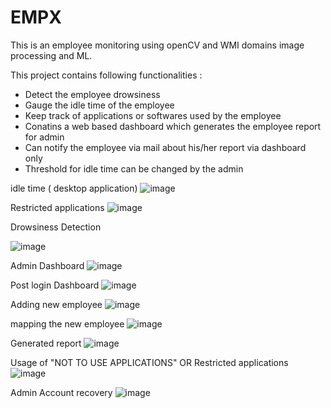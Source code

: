 # EMPX

This is an employee monitoring using openCV and WMI
domains image processing and ML.

This project contains following functionalities :

* Detect the employee drowsiness
* Gauge the idle time of the employee
* Keep track of applications or softwares used by the employee
* Conatins a web based dashboard which generates the employee report for admin
* Can notify the employee via mail about his/her report via dashboard only
* Threshold for idle time can be changed by the admin

idle time ( desktop application)
![image](https://user-images.githubusercontent.com/66254994/132083401-4f39db0b-1ec0-462e-8571-f247f46ba3d8.png)

Restricted applications
![image](https://user-images.githubusercontent.com/66254994/132083424-2553a573-8678-4929-844d-ed6c47aaa689.png)

Drowsiness Detection

![image](https://user-images.githubusercontent.com/66254994/132083457-bc811a40-d0eb-443c-af55-447674aeb4f5.png)

Admin Dashboard 
![image](https://user-images.githubusercontent.com/66254994/132083209-2e63b9f3-c2fd-4c81-9ed5-991a6d35d4b2.png)

Post login Dashboard
![image](https://user-images.githubusercontent.com/66254994/132083231-8fec3c48-2f7f-49e3-8c80-5ba153f4e8ac.png)

Adding new employee
![image](https://user-images.githubusercontent.com/66254994/132083264-f7238248-17f7-4c61-9134-eb349d0d1f79.png)

mapping the new employee
![image](https://user-images.githubusercontent.com/66254994/132083286-eed74628-8d35-401f-892e-6b28446dc8bd.png)

Generated report 
![image](https://user-images.githubusercontent.com/66254994/132083354-9332878b-b43f-4c5f-957e-fb438b716ad7.png)

Usage of "NOT TO USE APPLICATIONS" OR Restricted applications
![image](https://user-images.githubusercontent.com/66254994/132083303-de3db32b-29bd-4506-8e9d-cf6688788608.png)

Admin Account recovery
![image](https://user-images.githubusercontent.com/66254994/132083313-38665d9b-892d-496d-8799-19acd38caef4.png)



